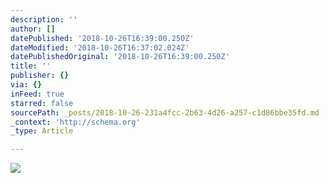 ```yaml
---
description: ''
author: []
datePublished: '2018-10-26T16:39:00.250Z'
dateModified: '2018-10-26T16:37:02.024Z'
datePublishedOriginal: '2018-10-26T16:39:00.250Z'
title: ''
publisher: {}
via: {}
inFeed: true
starred: false
sourcePath: _posts/2018-10-26-231a4fcc-2b63-4d26-a257-c1d86bbe35fd.md
_context: 'http://schema.org'
_type: Article

---
```

![](https://the-grid-user-content.s3-us-west-2.amazonaws.com/16b3fc83-b82a-41d8-b069-c3e16a49ec0c.png)